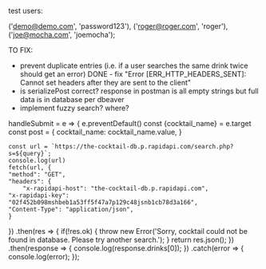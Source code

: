 test users:

('demo@demo.com', 'password123'),
    ('roger@roger.com', 'roger'),
    ('joe@mocha.com', 'joemocha');


TO FIX:
  - prevent duplicate entries (i.e. if a user searches the same drink twice should get an error)
  DONE - fix "Error [ERR_HTTP_HEADERS_SENT]: Cannot set headers after they are sent to the client"
  - is serializePost correct? response in postman is all empty strings but full data is in database per dbeaver
  - implement fuzzy search? where?








handleSubmit = e => {
    e.preventDefault()
    const {cocktail_name} = e.target
    const post = {
      cocktail_name: cocktail_name.value,
    }

    const url = `https://the-cocktail-db.p.rapidapi.com/search.php?s=${query}`;
    console.log(url)
    fetch(url, {
	"method": "GET",
	"headers": {
		"x-rapidapi-host": "the-cocktail-db.p.rapidapi.com",
    "x-rapidapi-key": "02f452b098mshbeb1a53ff5f47a7p129c48jsnb1cb78d3a166",
    "Content-Type": "application/json",
	}
})
.then(res => {
  if(!res.ok) {
    throw new Error('Sorry, cocktail could not be found in database. Please try another search.');
  }
  return res.json();
})
.then(response => {
	console.log(response.drinks[0]);
})
.catch(error => {
	console.log(error);
});
